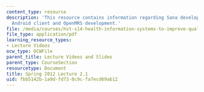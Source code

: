 ```yaml
---
content_type: resource
description: 'This resource contains information regarding Sana development workshop:
  Android client and OpenMRS development.'
file: /media/courses/hst-s14-health-information-systems-to-improve-quality-of-care-in-resource-poor-settings-spring-2012/fbb5142b1a9dfd730c9cfa7ecd69ab12_MITHST_S14S12_lec05a_1202.pdf
file_type: application/pdf
learning_resource_types:
- Lecture Videos
ocw_type: OCWFile
parent_title: Lecture Videos and Slides
parent_type: CourseSection
resourcetype: Document
title: Spring 2012 Lecture 2.1
uid: fbb5142b-1a9d-fd73-0c9c-fa7ecd69ab12
---
```

